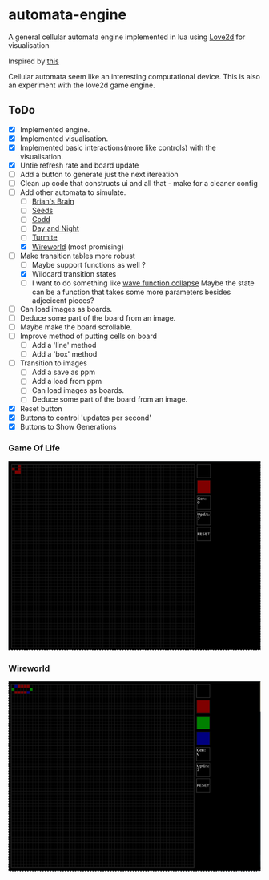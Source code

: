 # automata-engine
A general cellular automata engine implemented in lua using [Love2d](https://love2d.org/) for visualisation

Inspired by [this](https://www.youtube.com/watch?v=ygdPRlSo3Qg)

 
Cellular automata seem like an interesting computational device.
This is also an experiment with the love2d game engine.

## ToDo
- [x] Implemented engine.
- [x] Implemented visualisation.
- [x] Implemented basic interactions(more like controls) with the visualisation.
- [x] Untie refresh rate and board update
- [ ] Add a button to generate just the next itereation
- [ ] Clean up code that constructs ui and all that - make for a cleaner config
- [ ] Add other automata to simulate.
  - [ ] [Brian's Brain](https://en.wikipedia.org/wiki/Brian%27s_Brain)
  - [ ] [Seeds](https://en.wikipedia.org/wiki/Seeds_(cellular_automaton))
  - [ ] [Codd](https://en.wikipedia.org/wiki/Codd%27s_cellular_automaton)
  - [ ] [Day and Night](https://en.wikipedia.org/wiki/Day_and_Night_(cellular_automaton))
  - [ ] [Turmite](https://en.wikipedia.org/wiki/Turmite)
  - [x] [Wireworld](https://en.wikipedia.org/wiki/Wireworld) (most
    promising)
- [ ] Make transition tables more robust 
  - [ ] Maybe support functions as well ? 
  - [x] Wildcard transition states
  - [ ] I want to do something like [wave function collapse](https://en.wikipedia.org/wiki/Wave_function_collapse) Maybe the state can be a function that takes some more parameters besides adjeeicent pieces?
- [ ] Can load images as boards.
- [ ] Deduce some part of the board from an image.
- [ ] Maybe make the board scrollable.
- [ ] Improve method of putting cells on board
  - [ ] Add a 'line' method
  - [ ] Add a 'box' method
- [ ] Transition to images
  - [ ] Add a save as ppm
  - [ ] Add a load from ppm
  - [ ] Can load images as boards.
  - [ ] Deduce some part of the board from an image.
- [x] Reset button
- [x] Buttons to control 'updates per second'
- [x] Buttons to Show Generations

### Game Of Life
<img src=".img/GoL-glider.png"  title="Game of life">

### Wireworld
<img src=".img/Wireworld-donut.png"  title="Wireworld">
